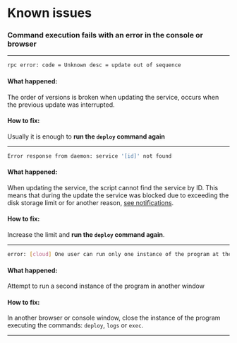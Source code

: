 # Known issues

### Command execution fails with an error in the console or browser

---

```sh
rpc error: code = Unknown desc = update out of sequence
```

#### What happened:

The order of versions is broken when updating the service, occurs when the previous update was interrupted.

#### How to fix:

Usually it is enough to **run the `deploy` command again**

---

```sh
Error response from daemon: service '[id]' not found
```

#### What happened:

When updating the service, the script cannot find the service by ID. This means that during the update the service was blocked due to exceeding the disk storage limit or for another reason, [see notifications](/notifications).

#### How to fix:

Increase the limit and **run the `deploy` command again**.

---

```sh
error: [cloud] One user can run only one instance of the program at the same time End another instance and try again
```

#### What happened:

Attempt to run a second instance of the program in another window

#### How to fix:

In another browser or console window, close the instance of the program executing the commands: `deploy`, `logs` or `exec`.

---
